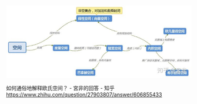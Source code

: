 ![](pic/2021-07-10-14-25-29.png)


如何通俗地解释欧氏空间？ - 宮非的回答 - 知乎
https://www.zhihu.com/question/27903807/answer/606855433